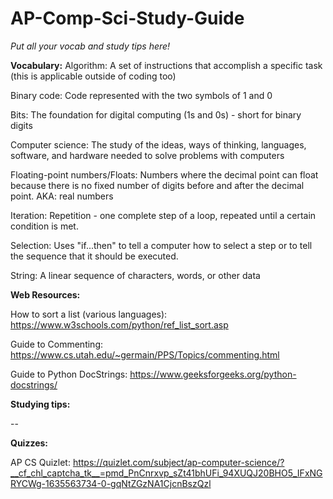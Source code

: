# AP-Comp-Sci-Study-Guide
_Put all your vocab and study tips here!_


**Vocabulary:**
Algorithm: A set of instructions that accomplish a specific task (this is applicable outside of coding too)

Binary code: Code represented with the two symbols of 1 and 0

Bits: The foundation for digital computing (1s and 0s) - short for binary digits

Computer science: The study of the ideas, ways of thinking, languages, software, and hardware needed to solve problems with computers

Floating-point numbers/Floats: Numbers where the decimal point can float because there is no fixed number of digits before and after the decimal point. AKA: real numbers

Iteration: Repetition - one complete step of a loop, repeated until a certain condition is met. 

Selection: Uses "if...then" to tell a computer how to select a step or to tell the sequence that it should be executed.

String: A linear sequence of characters, words, or other data


**Web Resources:**

How to sort a list (various languages): https://www.w3schools.com/python/ref_list_sort.asp

Guide to Commenting: https://www.cs.utah.edu/~germain/PPS/Topics/commenting.html

Guide to Python DocStrings: https://www.geeksforgeeks.org/python-docstrings/


**Studying tips:**

--

**Quizzes:**

AP CS Quizlet: https://quizlet.com/subject/ap-computer-science/?__cf_chl_captcha_tk__=pmd_PnCnrxvp_sZt41bhUFi_94XUQJ20BHO5_IFxNGRYCWg-1635563734-0-gqNtZGzNA1CjcnBszQzl
